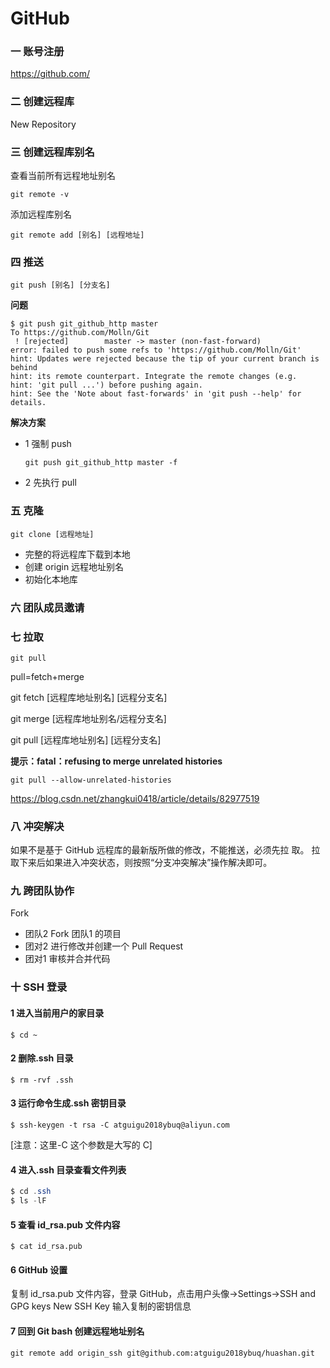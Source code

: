 # GitHub

### 一 账号注册

https://github.com/

### 二 创建远程库

New Repository

### 三 创建远程库别名

查看当前所有远程地址别名

````
git remote -v
````

添加远程库别名

````
git remote add [别名] [远程地址]
````

### 四 推送

````
git push [别名] [分支名]
````
**问题**

````
$ git push git_github_http master
To https://github.com/Molln/Git
 ! [rejected]        master -> master (non-fast-forward)
error: failed to push some refs to 'https://github.com/Molln/Git'
hint: Updates were rejected because the tip of your current branch is behind
hint: its remote counterpart. Integrate the remote changes (e.g.
hint: 'git pull ...') before pushing again.
hint: See the 'Note about fast-forwards' in 'git push --help' for details.
````

**解决方案**

* 1 强制 push

  ````
  git push git_github_http master -f
  ````

* 2 先执行 pull

### 五 克隆

````
git clone [远程地址]
````

* 完整的将远程库下载到本地
* 创建 origin 远程地址别名
* 初始化本地库

### 六 团队成员邀请

### 七 拉取

````
git pull
````

pull=fetch+merge

git fetch [远程库地址别名] [远程分支名]

git merge [远程库地址别名/远程分支名]

git pull [远程库地址别名] [远程分支名]

**提示：fatal：refusing to merge unrelated histories**

````
git pull --allow-unrelated-histories
````

<https://blog.csdn.net/zhangkui0418/article/details/82977519>

### 八 冲突解决

如果不是基于 GitHub 远程库的最新版所做的修改，不能推送，必须先拉
取。
拉取下来后如果进入冲突状态，则按照“分支冲突解决”操作解决即可。

### 九 跨团队协作

Fork

* 团队2 Fork 团队1 的项目
* 团对2 进行修改并创建一个 Pull Request
* 团对1 审核并合并代码

### 十 SSH 登录

#### 1 进入当前用户的家目录

````
$ cd ~ 
````

#### 2 删除.ssh 目录

````
$ rm -rvf .ssh
````

#### 3 运行命令生成.ssh 密钥目录

````
$ ssh-keygen -t rsa -C atguigu2018ybuq@aliyun.com
````

[注意：这里-C 这个参数是大写的 C]

#### 4 进入.ssh 目录查看文件列表

````java
$ cd .ssh
$ ls -lF
````

#### 5 查看 id_rsa.pub 文件内容

`````
$ cat id_rsa.pub
`````

#### 6 GitHub 设置

复制 id_rsa.pub 文件内容，登录 GitHub，点击用户头像→Settings→SSH and GPG keys New SSH Key 输入复制的密钥信息

#### 7 回到 Git bash 创建远程地址别名

````
git remote add origin_ssh git@github.com:atguigu2018ybuq/huashan.git
````



